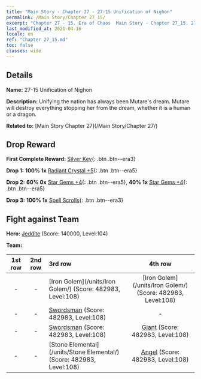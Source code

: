 ```yaml
---
title: "Main Story - Chapter 27 - 27-15 Unification of Nighon"
permalink: /Main Story/Chapter 27_15/
excerpt: "Chapter 27 - 15. Era of Chaos  Main Story - Chapter 27_15. 27-15 Unification of Nighon"
last_modified_at: 2021-04-16
locale: en
ref: "Chapter 27_15.md"
toc: false
classes: wide
---
```


## Details

 **Name:** 27-15 Unification of Nighon

 **Description:** Unifying the nation has always been Mutare's dream. Mutare will destroy everything stopping her from the dream, whether it is a human or a dragon.

 **Related to:** [Main Story Chapter 27](/Main Story/Chapter 27/)

## Drop Reward

 **First Complete Reward:** [Silver Key](/Items/con_693/){: .btn .btn--era3}

 **Drop 1:** **100% 1x** [Radiant Crystal +5](/Items/mat_101/){: .btn .btn--era5}

 **Drop 2:** **60% 0x** [Star Gems +4](/Items/mat_93/){: .btn .btn--era5}, **40% 1x** [Star Gems +4](/Items/mat_93/){: .btn .btn--era5}

 **Drop 3:** **100% 1x** [Spell Scrolls](/Items/con_694/){: .btn .btn--era3}


## Fight against Team
 **Hero:** [Jeddite](/heroes/Jeddite/) (Score: 140000, Level:104)

 **Team:**


  | 1st row | 2nd row | 3rd row | 4th row |
  |:----:|:----:|:----|:----:|
  | - | - | [Iron Golem](/units/Iron Golem/) (Score: 482983, Level:108)  | [Iron Golem](/units/Iron Golem/) (Score: 482983, Level:108)  |
  | - | - | [Swordsman](/units/Swordsman/) (Score: 482983, Level:108)  | - |
  | - | - | [Swordsman](/units/Swordsman/) (Score: 482983, Level:108)  | [Giant](/units/Giant/) (Score: 482983, Level:108)  |
  | - | - | [Stone Elemental](/units/Stone Elemental/) (Score: 482983, Level:108)  | [Angel](/units/Angel/) (Score: 482983, Level:108)  |


